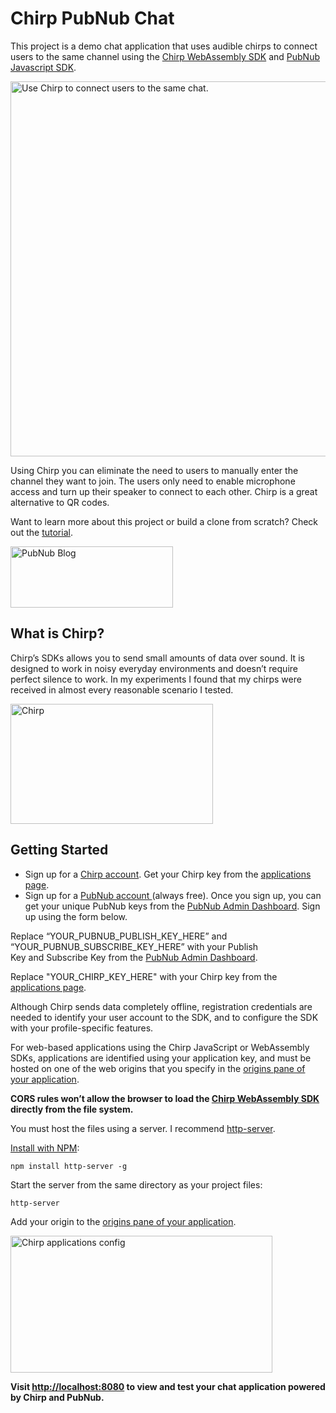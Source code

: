 # Chirp PubNub Chat

This project is a demo chat application that uses audible chirps to connect users to the same channel using the [Chirp WebAssembly SDK](https://developers.chirp.io/docs/getting-started/wasm) and [PubNub Javascript SDK](https://www.pubnub.com/docs/web-javascript/pubnub-javascript-sdk?devrel_gh=Chirp-PubNub-Chat).

<a href="https://www.pubnub.com/blog/how-to-send-chat-invites-using-chirp/?devrel_gh=Chirp-PubNub-Chat"><img class="aligncenter" src="https://www.pubnub.com/blog/wp-content/uploads/2019/04/chirp-chat.gif" alt="Use Chirp to connect users to the same chat." width="600" /></a>

Using Chirp you can eliminate the need to users to manually enter the channel they want to join. The users only need to enable microphone access and turn up their speaker to connect to each other. Chirp is a great alternative to QR codes.

Want to learn more about this project or build a clone from scratch? Check out the [tutorial](https://www.pubnub.com/blog/how-to-send-chat-invites-using-chirp/?devrel_gh=Chirp-PubNub-Chat).

<a href="https://www.pubnub.com/blog/how-to-send-chat-invites-using-chirp/?devrel_gh=Chirp-PubNub-Chat">
    <img alt="PubNub Blog" src="https://i.imgur.com/aJ927CO.png" width=260 height=98/>
</a>

## What is Chirp?

Chirp’s SDKs allows you to send small amounts of data over sound. It is designed to work in noisy everyday environments and doesn’t require perfect silence to work. In my experiments I found that my chirps were received in almost every reasonable scenario I tested.

<a href="https://chirp.io" target="_blank" rel="noopener"><img src="https://www.pubnub.com/blog/wp-content/uploads/2019/04/chirp.io_.gif" alt="Chirp" width="324" height="192" /></a>

## Getting Started

<ul>
 	<li>Sign up for a <a href="https://developers.chirp.io" target="_blank" rel="noopener noreferrer">Chirp account</a>. Get your Chirp key from the <a href="https://developers.chirp.io/applications" target="_blank" rel="noopener noreferrer">applications page</a>.</li>
 	<li>Sign up for a <a href="https://dashboard.pubnub.com/signup/" target="_blank" rel="noopener noreferrer">PubNub account </a>(always free). Once you sign up, you can get your unique PubNub keys from the <a href="https://admin.pubnub.com/" target="_blank" rel="noopener noreferrer">PubNub Admin Dashboard</a>. Sign up using the form below.</li>
</ul>

Replace “YOUR_PUBNUB_PUBLISH_KEY_HERE” and “YOUR_PUBNUB_SUBSCRIBE_KEY_HERE” with your Publish Key and Subscribe Key from the <a href="https://admin.pubnub.com/" target="_blank" rel="noopener noreferrer">PubNub Admin Dashboard</a>.

Replace "YOUR_CHIRP_KEY_HERE" with your Chirp key from the <a href="https://developers.chirp.io/applications" target="_blank" rel="noopener noreferrer">applications page</a>.

Although Chirp sends data completely offline, registration credentials are needed to identify your user account to the SDK, and to configure the SDK with your profile-specific features.
<p class="paragraph paragraph--margin-bottom ">For web-based applications using the Chirp JavaScript or WebAssembly SDKs, applications are identified using your application key, and must be hosted on one of the web origins that you specify in the <a href="https://developers.chirp.io/applications">origins pane of your application</a>.</p>

<strong>CORS rules won’t allow the browser to load the <a href="https://developers.chirp.io/docs/getting-started/wasm" target="_blank" rel="noopener noreferrer">Chirp WebAssembly SDK</a> directly from the file system.</strong>

You must host the files using a server. I recommend <a href="https://www.npmjs.com/package/http-server" target="_blank" rel="noopener noreferrer">http-server</a>.

<a href="https://www.npmjs.com/get-npm" target="_blank" rel="noopener">Install with NPM</a>:

<code>npm install http-server -g</code>

Start the server from the same directory as your project files:

<code>http-server</code>

Add your origin to the <a href="https://developers.chirp.io/applications" target="_blank" rel="noopener">origins pane of your application</a>.

<a href="https://developers.chirp.io/applications" target="_blank" rel="noopener"><img src="https://www.pubnub.com/blog/wp-content/uploads/2019/04/Screen-Shot-2019-04-15-at-3.24.29-PM.png" alt="Chirp applications config" width="419" height="219" /></a>

<strong>Visit <a href="http://localhost:8080" target="_blank" rel="noopener">http://localhost:8080</a> to view and test your chat application powered by Chirp and PubNub.</strong>
